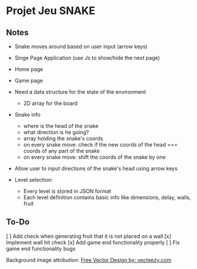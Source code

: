 # Projet Jeu SNAKE

## Notes

- Snake moves around based on user input (arrow keys)
- Singe Page Application (use Js to show/hide the next page)
- Home page 
- Game page
- Need a data structure for the state of the environment
  - 2D array for the board

- Snake info
  - where is the head of the snake
  - what direction is he going?
  - array holding the snake's coords
  - on every snake move: check if the new coords of the head === coords of any part of the snake
  - on every snake move: shift the coords of the snake by one

- Allow user to input directions of the snake's head using arrow keys

- Level selection:
  - Every level is stored in JSON format
  - Each level definition contains basic info like dimensions, delay, walls, fruit

## To-Do

[ ] Add check when generating fruit that it is not placed on a wall
[x] Implement wall hit check
[x] Add game end functionality properly
[ ] Fix game end functionality bugs

Background image attribution:
<a href="https://www.vecteezy.com">Free Vector Design by: vecteezy.com</a>